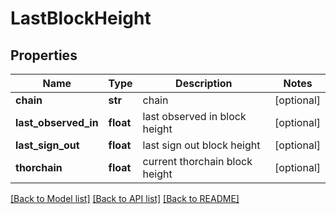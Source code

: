# LastBlockHeight

## Properties
Name | Type | Description | Notes
------------ | ------------- | ------------- | -------------
**chain** | **str** | chain | [optional] 
**last_observed_in** | **float** | last observed in block height | [optional] 
**last_sign_out** | **float** | last sign out block height | [optional] 
**thorchain** | **float** | current thorchain block height | [optional] 

[[Back to Model list]](../README.md#documentation-for-models) [[Back to API list]](../README.md#documentation-for-api-endpoints) [[Back to README]](../README.md)


